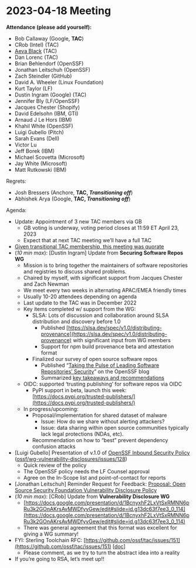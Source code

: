 # **2023-04-18 Meeting**
**Attendance (please add yourself):**

* Bob Callaway (Google, **TAC**)
* CRob (Intel) (TAC)
* [Aeva Black](mailto:aeva.black@microsoft.com) (TAC)
* Dan Lorenc (TAC)
* Brian Behlendorf (OpenSSF)
* Jonathan Leitschuh (OpenSSF)
* Zach Steindler (GitHub)
* David A. Wheeler (Linux Foundation)
* Kurt Taylor (LF)
* Dustin Ingram (Google) (TAC)
* Jennifer Bly (LF/OpenSSF)
* Jacques Chester (Shopify)
* David Edelsohn (IBM, GTI)
* Arnaud J Le Hors (IBM)
* Khahil White (OpenSSF)
* Luigi Gubello (Pitch)
* Sarah Evans (Dell)
* Victor Lu
* Jeff Borek (IBM)
* Michael Scovetta (Microsoft)
* Jay White (Microsoft)
* Matt Rutkowski (IBM)

Regrets:



* Josh Bressers (Anchore, **TAC, _Transitioning off_**)
* Abhishek Arya (Google, **TAC, _Transitioning off_**)

Agenda:



* Update: Appointment of 3 new TAC members via GB
    * GB voting is underway, voting period closes at 11:59 ET April 23, 2023
    * Expect that at next TAC meeting we’ll have a full TAC
* <span style="text-decoration:underline;">Given transitional TAC membership, this meeting was quorate</span>
* (_10 min max_): [Dustin Ingram] Update from **Securing Software Repos WG**
    * Mission is to bring together the maintainers of software repositories and registries to discuss shared problems.
    * Chaired by myself, with significant support from Jacques Chester and Zach Newman
    * We meet every two weeks in alternating APAC/EMEA friendly times
    * Usually 10-20 attendees depending on agenda
    * Last update to the TAC was in December 2022
    * Key items completed w/ support from the WG:
        * SLSA: Lots of discussion and collaboration around SLSA distribution and discovery before 1.0
            * Published [https://slsa.dev/spec/v1.0/distributing-provenance](https://slsa.dev/spec/v1.0/distributing-provenance) with significant input from WG members
            * Support for npm build provenance beta and attestation format
        * Finalized our survey of open source software repos
            * Published “[Taking the Pulse of Leading Software Repositories’ Security](https://openssf.org/blog/2023/04/04/taking-the-pulse-of-leading-software-repositories-security/)” on the OpenSSF blog
            * Summarized [key takeaways and recommendations](https://docs.google.com/document/d/1tV8YHaHM3HDn1G4-Qv6iaUhyJA-U_VReLswxwH1n7To/edit)
    * OIDC: supported ‘trusting publishing’ for software repos via OIDC
        * PyPI support in beta, launch this week: [https://docs.pypi.org/trusted-publishers/](https://docs.pypi.org/trusted-publishers/) 
    * In progress/upcoming:
        * Proposal/implementation for shared dataset of malware
            * Issue: How do we share without alerting attackers?
            * Issue: data sharing within open source communities typically lack legal protections (NDAs, etc). 
        * Recommendation on how to “best” prevent dependency confusion attacks 
* [Luigi Gubello] Presentation of v.1.0 of [OpenSSF Inbound Security Policy](https://docs.google.com/document/u/0/d/1m9lVEPiufRWkIT060mS5YuNXDSh4pVhizy3VKdbl9UU/edit) ([ossf/wg-vulnerability-disclosures/issues/128](https://github.com/ossf/wg-vulnerability-disclosures/issues/128))
    * Quick review of the policy
    * The OpenSSF policy needs the LF Counsel approval
    * Agree on the In-Scope list and point-of-contact for reports
* [Jonathan Leitschuh] Reminder Request for Feedback: [Proposal: Open Source Security Foundation Vulnerability Disclosure Policy](https://docs.google.com/document/d/1W2Xfw9i5pSA-0XbIw3a4kcW2o4PByxDbjcnWe9mlQwA/edit#heading=h.k6iyp023mfls)
* (_10 min max_): [CRob] Update from **Vulnerability Disclosure WG**
    * [https://docs.google.com/presentation/d/1BcnyxhF2LxVtSxRMNN6pRu3k2GOnAKrsAvMWDfyvGew/edit#slide=id.g13dc63f7ee3_0_114](https://docs.google.com/presentation/d/1BcnyxhF2LxVtSxRMNN6pRu3k2GOnAKrsAvMWDfyvGew/edit#slide=id.g13dc63f7ee3_0_114) 
    * There was general agreement that this format was excellent for giving a WG summary!
* FYI: Sterling Toolchain RFC: [https://github.com/ossf/tac/issues/151](https://github.com/ossf/tac/issues/151) [[doc](https://docs.google.com/document/d/1z4YxuT6yzbgrNlUpgTbJhuKv5ngdsd6O8Dz5yRTepgs/edit#heading=h.r17cemgdt4tw)]
    * Please comment, as we try to turn the abstract idea into a reality
* If you’re going to RSA, let’s meet up!!


